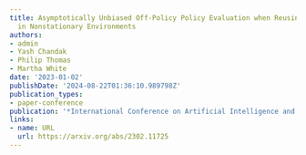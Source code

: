 ```yaml
---
title: Asymptotically Unbiased Off-Policy Policy Evaluation when Reusing Old Data
  in Nonstationary Environments
authors:
- admin
- Yash Chandak
- Philip Thomas
- Martha White
date: '2023-01-02'
publishDate: '2024-08-22T01:36:10.989798Z'
publication_types:
- paper-conference
publication: '*International Conference on Artificial Intelligence and Statistics*'
links:
- name: URL
  url: https://arxiv.org/abs/2302.11725
---
```


